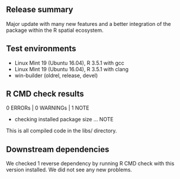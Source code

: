 ## Release summary

Major update with many new features and a better integration of the package within the R spatial ecosystem.

## Test environments

* Linux Mint 19 (Ubuntu 16.04), R 3.5.1 with gcc
* Linux Mint 19 (Ubuntu 16.04), R 3.5.1 with clang
* win-builder (oldrel, release, devel)

## R CMD check results

0 ERRORs | 0 WARNINGs | 1 NOTE

- checking installed package size ... NOTE

This is all compiled code in the libs/ directory.

## Downstream dependencies

We checked 1 reverse dependency by running R CMD check with this version installed. 
We did not see any new problems.

